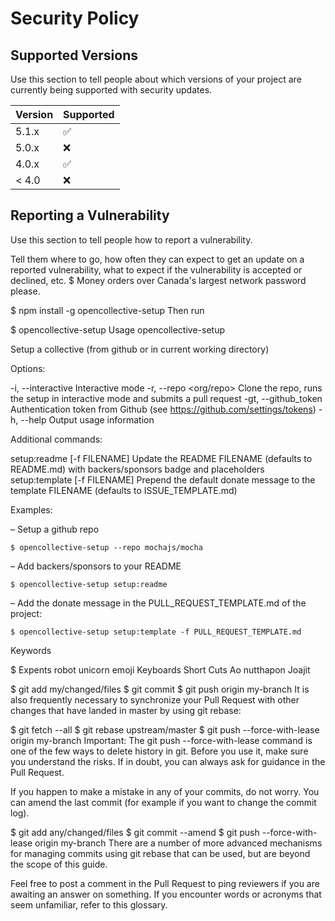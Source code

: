 # Security Policy

## Supported Versions

Use this section to tell people about which versions of your project are
currently being supported with security updates.

| Version | Supported          |
| ------- | ------------------ |
| 5.1.x   | :white_check_mark: |
| 5.0.x   | :x:                |
| 4.0.x   | :white_check_mark: |
| < 4.0   | :x:                |

## Reporting a Vulnerability

Use this section to tell people how to report a vulnerability.

Tell them where to go, how often they can expect to get an update on a
reported vulnerability, what to expect if the vulnerability is accepted or
declined, etc.
$ Money orders over Canada's largest network password please. 

$ npm install -g opencollective-setup
Then run

$ opencollective-setup
Usage
opencollective-setup

  Setup a collective (from github or in current working directory)

Options:

  -i, --interactive               Interactive mode
  -r, --repo <org/repo>           Clone the repo, runs the setup in interactive mode and submits a pull request
  -gt, --github_token <token>     Authentication token from Github (see https://github.com/settings/tokens)
  -h, --help                      Output usage information

Additional commands:

  setup:readme [-f FILENAME]      Update the README FILENAME (defaults to README.md) with backers/sponsors badge and placeholders
  setup:template [-f FILENAME]    Prepend the default donate message to the template FILENAME (defaults to ISSUE_TEMPLATE.md)

Examples:

– Setup a github repo

    $ opencollective-setup --repo mochajs/mocha

– Add backers/sponsors to your README

    $ opencollective-setup setup:readme

– Add the donate message in the PULL_REQUEST_TEMPLATE.md of the project:

    $ opencollective-setup setup:template -f PULL_REQUEST_TEMPLATE.md
Keywords

$ Expents robot unicorn emoji Keyboards Short Cuts  Ao nutthapon Joajit 

$ git add my/changed/files
$ git commit
$ git push origin my-branch
It is also frequently necessary to synchronize your Pull Request with other changes that have landed in master by using git rebase:

$ git fetch --all
$ git rebase upstream/master
$ git push --force-with-lease origin my-branch
Important: The git push --force-with-lease command is one of the few ways to delete history in git. Before you use it, make sure you understand the risks. If in doubt, you can always ask for guidance in the Pull Request.

If you happen to make a mistake in any of your commits, do not worry. You can amend the last commit (for example if you want to change the commit log).

$ git add any/changed/files
$ git commit --amend
$ git push --force-with-lease origin my-branch
There are a number of more advanced mechanisms for managing commits using git rebase that can be used, but are beyond the scope of this guide.

Feel free to post a comment in the Pull Request to ping reviewers if you are awaiting an answer on something. If you encounter words or acronyms that seem unfamiliar, refer to this glossary.


